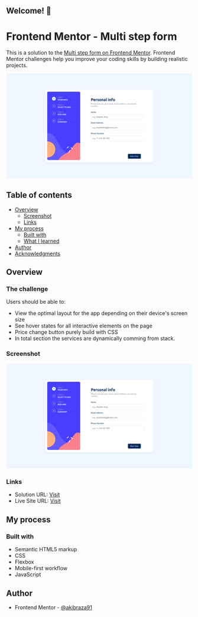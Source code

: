 ## Welcome! 👋

# Frontend Mentor - Multi step form

This is a solution to the [Multi step form on Frontend Mentor](https://www.frontendmentor.io/challenges/multistep-form-YVAnSdqQBJ). Frontend Mentor challenges help you improve your coding skills by building realistic projects.

![Design preview for the Product preview card component coding challenge](./assets/images/Screenshot.png)

## Table of contents

- [Overview](#overview)
  - [Screenshot](#screenshot)
  - [Links](#links)
- [My process](#my-process)
  - [Built with](#built-with)
  - [What I learned](#what-i-learned)
- [Author](#author)
- [Acknowledgments](#acknowledgments)

## Overview

### The challenge

Users should be able to:

- View the optimal layout for the app depending on their device's screen size
- See hover states for all interactive elements on the page
- Price change button purely build with CSS
- In total section the services are dynamically comming from stack.

### Screenshot

![](./assets/images/Screenshot.png)

### Links

- Solution URL: [Visit](https://www.frontendmentor.io/challenges/multistep-form-YVAnSdqQBJ)
- Live Site URL: [Visit](https://akibraza91.github.io/multi-step-form/)

## My process

### Built with

- Semantic HTML5 markup
- CSS
- Flexbox
- Mobile-first workflow
- JavaScript

## Author

- Frontend Mentor - [@akibraza91](https://www.frontendmentor.io/profile/akibraza91)
